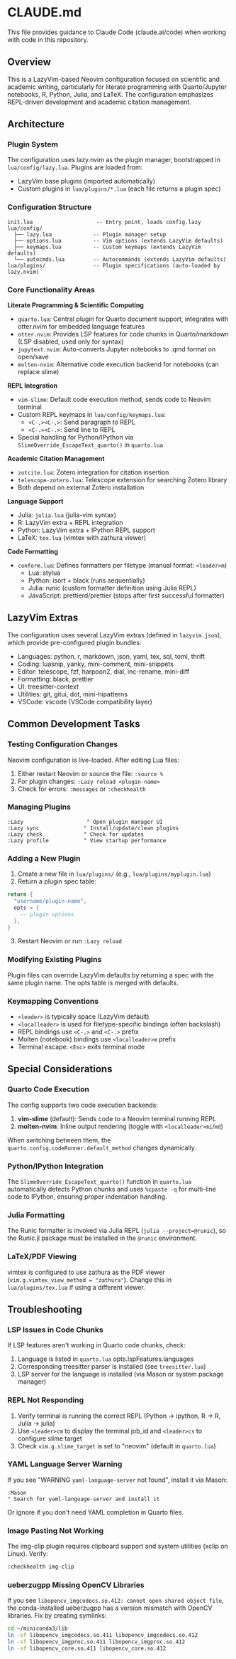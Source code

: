 # CLAUDE.md

This file provides guidance to Claude Code (claude.ai/code) when working with code in this repository.

## Overview

This is a LazyVim-based Neovim configuration focused on scientific and academic writing, particularly for literate programming with Quarto/Jupyter notebooks, R, Python, Julia, and LaTeX. The configuration emphasizes REPL-driven development and academic citation management.

## Architecture

### Plugin System

The configuration uses lazy.nvim as the plugin manager, bootstrapped in `lua/config/lazy.lua`. Plugins are loaded from:
- LazyVim base plugins (imported automatically)
- Custom plugins in `lua/plugins/*.lua` (each file returns a plugin spec)

### Configuration Structure

```
init.lua                    -- Entry point, loads config.lazy
lua/config/
  ├── lazy.lua             -- Plugin manager setup
  ├── options.lua          -- Vim options (extends LazyVim defaults)
  ├── keymaps.lua          -- Custom keymaps (extends LazyVim defaults)
  └── autocmds.lua         -- Autocommands (extends LazyVim defaults)
lua/plugins/               -- Plugin specifications (auto-loaded by lazy.nvim)
```

### Core Functionality Areas

**Literate Programming & Scientific Computing**
- `quarto.lua`: Central plugin for Quarto document support, integrates with otter.nvim for embedded language features
- `otter.nvim`: Provides LSP features for code chunks in Quarto/markdown (LSP disabled, used only for syntax)
- `jupytext.nvim`: Auto-converts Jupyter notebooks to .qmd format on open/save
- `molten-nvim`: Alternative code execution backend for notebooks (can replace slime)

**REPL Integration**
- `vim-slime`: Default code execution method, sends code to Neovim terminal
- Custom REPL keymaps in `lua/config/keymaps.lua`:
  - `<C-,><C-,>`: Send paragraph to REPL
  - `<C-.><C-.>`: Send line to REPL
- Special handling for Python/IPython via `SlimeOverride_EscapeText_quarto()` in `quarto.lua`

**Academic Citation Management**
- `zotcite.lua`: Zotero integration for citation insertion
- `telescope-zotero.lua`: Telescope extension for searching Zotero library
- Both depend on external Zotero installation

**Language Support**
- Julia: `julia.lua` (julia-vim syntax)
- R: LazyVim extra + REPL integration
- Python: LazyVim extra + IPython REPL support
- LaTeX: `tex.lua` (vimtex with zathura viewer)

**Code Formatting**
- `conform.lua`: Defines formatters per filetype (manual format: `<leader>m`)
  - Lua: stylua
  - Python: isort + black (runs sequentially)
  - Julia: runic (custom formatter definition using Julia REPL)
  - JavaScript: prettierd/prettier (stops after first successful formatter)

## LazyVim Extras

The configuration uses several LazyVim extras (defined in `lazyvim.json`), which provide pre-configured plugin bundles:
- Languages: python, r, markdown, json, yaml, tex, sql, toml, thrift
- Coding: luasnip, yanky, mini-comment, mini-snippets
- Editor: telescope, fzf, harpoon2, dial, inc-rename, mini-diff
- Formatting: black, prettier
- UI: treesitter-context
- Utilities: git, gitui, dot, mini-hipatterns
- VSCode: vscode (VSCode compatibility layer)

## Common Development Tasks

### Testing Configuration Changes

Neovim configuration is live-loaded. After editing Lua files:
1. Either restart Neovim or source the file: `:source %`
2. For plugin changes: `:Lazy reload <plugin-name>`
3. Check for errors: `:messages` or `:checkhealth`

### Managing Plugins

```vim
:Lazy                    " Open plugin manager UI
:Lazy sync              " Install/update/clean plugins
:Lazy check             " Check for updates
:Lazy profile           " View startup performance
```

### Adding a New Plugin

1. Create a new file in `lua/plugins/` (e.g., `lua/plugins/myplugin.lua`)
2. Return a plugin spec table:
```lua
return {
  "username/plugin-name",
  opts = {
    -- plugin options
  },
}
```
3. Restart Neovim or run `:Lazy reload`

### Modifying Existing Plugins

Plugin files can override LazyVim defaults by returning a spec with the same plugin name. The opts table is merged with defaults.

### Keymapping Conventions

- `<leader>` is typically space (LazyVim default)
- `<localleader>` is used for filetype-specific bindings (often backslash)
- REPL bindings use `<C-,>` and `<C-.>` prefix
- Molten (notebook) bindings use `<localleader>m` prefix
- Terminal escape: `<Esc>` exits terminal mode

## Special Considerations

### Quarto Code Execution

The config supports two code execution backends:
1. **vim-slime** (default): Sends code to a Neovim terminal running REPL
2. **molten-nvim**: Inline output rendering (toggle with `<localleader>mi`/`md`)

When switching between them, the `quarto.config.codeRunner.default_method` changes dynamically.

### Python/IPython Integration

The `SlimeOverride_EscapeText_quarto()` function in `quarto.lua` automatically detects Python chunks and uses `%cpaste -q` for multi-line code to IPython, ensuring proper indentation handling.

### Julia Formatting

The Runic formatter is invoked via Julia REPL (`julia --project=@runic`), so the Runic.jl package must be installed in the `@runic` environment.

### LaTeX/PDF Viewing

vimtex is configured to use zathura as the PDF viewer (`vim.g.vimtex_view_method = "zathura"`). Change this in `lua/plugins/tex.lua` if using a different viewer.

## Troubleshooting

### LSP Issues in Code Chunks

If LSP features aren't working in Quarto code chunks, check:
1. Language is listed in `quarto.lua` opts.lspFeatures.languages
2. Corresponding treesitter parser is installed (see `treesitter.lua`)
3. LSP server for the language is installed (via Mason or system package manager)

### REPL Not Responding

1. Verify terminal is running the correct REPL (Python → ipython, R → R, Julia → julia)
2. Use `<leader>cm` to display the terminal job_id and `<leader>cs` to configure slime target
3. Check `vim.g.slime_target` is set to "neovim" (default in `quarto.lua`)

### YAML Language Server Warning

If you see "WARNING `yaml-language-server` not found", install it via Mason:
```vim
:Mason
" Search for yaml-language-server and install it
```
Or ignore if you don't need YAML completion in Quarto files.

### Image Pasting Not Working

The img-clip plugin requires clipboard support and system utilities (xclip on Linux). Verify:
```bash
:checkhealth img-clip
```

### ueberzugpp Missing OpenCV Libraries

If you see `libopencv_imgcodecs.so.412: cannot open shared object file`, the conda-installed ueberzugpp has a version mismatch with OpenCV libraries. Fix by creating symlinks:
```bash
cd ~/miniconda3/lib
ln -sf libopencv_imgcodecs.so.411 libopencv_imgcodecs.so.412
ln -sf libopencv_imgproc.so.411 libopencv_imgproc.so.412
ln -sf libopencv_core.so.411 libopencv_core.so.412
```
